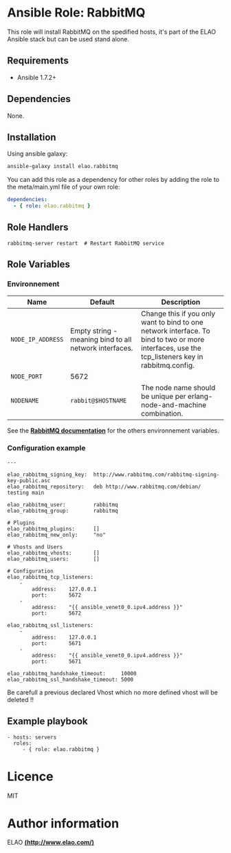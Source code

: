 # Ansible Role: RabbitMQ

This role will install RabbitMQ on the spedified hosts, it's part of the ELAO Ansible stack but can be used stand alone.

## Requirements

- Ansible 1.7.2+

## Dependencies

None.

## Installation

Using ansible galaxy:

```bash
ansible-galaxy install elao.rabbitmq
```
You can add this role as a dependency for other roles by adding the role to the meta/main.yml file of your own role:

```yaml
dependencies:
  - { role: elao.rabbitmq }
```


## Role Handlers

    rabbitmq-server restart  # Restart RabbitMQ service


## Role Variables

### Environnement


|Name|Default|Description|
|----|----|-----------|
`NODE_IP_ADDRESS`|Empty string - meaning bind to all network interfaces.|Change this if you only want to bind to one network interface. To bind to two or more interfaces, use the tcp_listeners key in rabbitmq.config.
`NODE_PORT`|5672|
`NODENAME`|`rabbit@$HOSTNAME`|The node name should be unique per erlang-node-and-machine combination.

See the [**RabbitMQ documentation**](http://www.rabbitmq.com/configure.html#define-environment-variables) for the others environnement variables.

### Configuration example

```
---

elao_rabbitmq_signing_key:  http://www.rabbitmq.com/rabbitmq-signing-key-public.asc
elao_rabbitmq_repository:   deb http://www.rabbitmq.com/debian/ testing main

elao_rabbitmq_user:         rabbitmq
elao_rabbitmq_group:        rabbitmq

# Plugins
elao_rabbitmq_plugins:      []
elao_rabbitmq_new_only:     "no"

# Vhosts and Users
elao_rabbitmq_vhosts:       []
elao_rabbitmq_users:        []

# Configuration
elao_rabbitmq_tcp_listeners:
    -
        address:    127.0.0.1
        port:       5672
    - 
        address:    "{{ ansible_venet0_0.ipv4.address }}"
        port:       5672

elao_rabbitmq_ssl_listeners:
    -
        address:    127.0.0.1
        port:       5671
    - 
        address:    "{{ ansible_venet0_0.ipv4.address }}"
        port:       5671

elao_rabbitmq_handshake_timeout:     10000
elao_rabbitmq_ssl_handshake_timeout: 5000
```

Be carefull a previous declared Vhost which no more defined vhost will be deleted !!

## Example playbook

    - hosts: servers
      roles:
         - { role: elao.rabbitmq }

# Licence

MIT

# Author information

ELAO [**(http://www.elao.com/)**](http://www.elao.com)